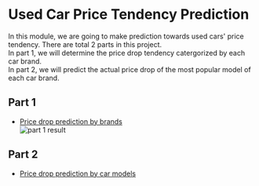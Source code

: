 # Used Car Price Tendency Prediction

In this module, we are going to make prediction towards used cars' price tendency. There are total 2 parts in this project.\
In part 1, we will determine the price drop tendency catergorized by each car brand.\
In part 2, we will predict the actual price drop of the most popular model of each car brand.


## Part 1
* [Price drop prediction by brands](https://github.com/danniely/Used-Car-Price/blob/Hyunho/Used_Car_price.ipynb)\
![part 1 result](https://github.com/danniely/Used-Car-Price/blob/Hyunho/datasets/datasets/part_1_result.png)

## Part 2
* [Price drop prediction by car models](https://github.com/danniely/Used-Car-Price/blob/Hyunho/Car_model_price.ipynb) 

